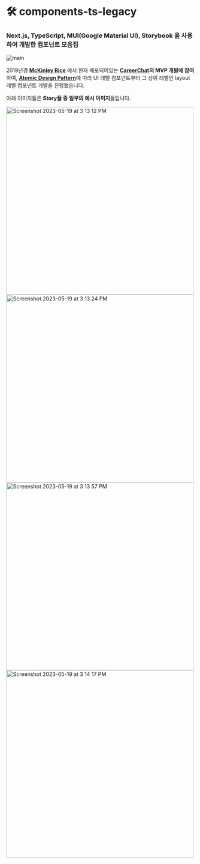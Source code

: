 # 🛠️ components-ts-legacy

### Next.js, TypeScript, MUI(Google Material UI), Storybook 을 사용하여 개발한 컴포넌트 모음집

![main](https://media.giphy.com/media/O6jnT5Yccxu4ISboss/giphy.gif)

2019년경 [**McKinley Rice**](https://mckinleyrice.com/) 에서 현재 배포되어있는 **[CareerChat](https://careerchat.me/)의 MVP 개발에 참여**하여, [**Atomic Design Pattern**](https://bradfrost.com/blog/post/atomic-web-design/)에 따라 UI 레벨 컴포넌트부터 그 상위 레벨인 layout 레벨 컴포넌트 개발을 진행했습니다.

아래 이미지들은 **Story들 중 일부의 예시 이미지**들입니다.

<div style="flex">
  <img width="500" alt="Screenshot 2023-05-19 at 3 13 12 PM" src="https://github.com/ggkim0614/components-ts-legacy/assets/37966668/396d4de8-0cfe-4d74-aea5-a10193d02942">
  <img width="500" alt="Screenshot 2023-05-19 at 3 13 24 PM" src="https://github.com/ggkim0614/components-ts-legacy/assets/37966668/a2a0f27a-23ad-40f7-a4a7-b8f9bbd59b8d">
</div>
<div style="flex">
  <img width="500" alt="Screenshot 2023-05-19 at 3 13 57 PM" src="https://github.com/ggkim0614/components-ts-legacy/assets/37966668/2cf33b2f-bf97-4d7d-8dae-0e6289666d46">
  <img width="500" alt="Screenshot 2023-05-19 at 3 14 17 PM" src="https://github.com/ggkim0614/components-ts-legacy/assets/37966668/8649b0c1-e188-47fd-8a95-96a7288547fe">
</div>
